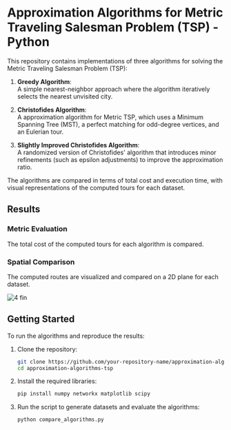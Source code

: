 # Approximation Algorithms for Metric Traveling Salesman Problem (TSP) - Python

This repository contains implementations of three algorithms for solving the Metric Traveling Salesman Problem (TSP):

1. **Greedy Algorithm**:  
   A simple nearest-neighbor approach where the algorithm iteratively selects the nearest unvisited city.

2. **Christofides Algorithm**:  
   A approximation algorithm for Metric TSP, which uses a Minimum Spanning Tree (MST), a perfect matching for odd-degree vertices, and an Eulerian tour.

3. **Slightly Improved Christofides Algorithm**:  
   A randomized version of Christofides' algorithm that introduces minor refinements (such as epsilon adjustments) to improve the approximation ratio.


The algorithms are compared in terms of total cost and execution time, with visual representations of the computed tours for each dataset.

## Results

### Metric Evaluation
The total cost of the computed tours for each algorithm is compared.

### Spatial Comparison
The computed routes are visualized and compared on a 2D plane for each dataset.


![4 fin](https://github.com/user-attachments/assets/98b38259-b755-4496-8092-0d4a66bf0a03)




## Getting Started

To run the algorithms and reproduce the results:

1. Clone the repository:

    ```bash
    git clone https://github.com/your-repository-name/approximation-algorithms-tsp.git
    cd approximation-algorithms-tsp
    ```

2. Install the required libraries:

    ```bash
    pip install numpy networkx matplotlib scipy
    ```

3. Run the script to generate datasets and evaluate the algorithms:

    ```bash
    python compare_algorithms.py
    ```

